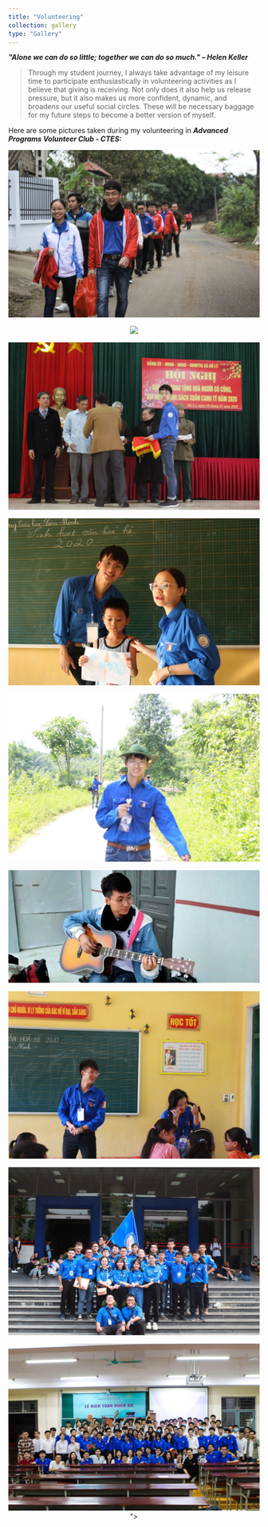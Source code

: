 ```yaml
---
title: "Volunteering"
collection: gallery
type: "Gallery"
---
```


***"Alone we can do so little; together we can do so much." – Helen Keller***


> Through my student journey, I always take advantage of my leisure time to participate enthusiastically in volunteering activities as I believe that giving is receiving. Not only does it also help us release pressure, but it also makes us more confident, dynamic, and broadens our useful social circles. These will be necessary baggage for my future steps to become a better version of myself.

Here are some pictures taken during my volunteering in ***Advanced Programs Volunteer Club - CTES:***

<p align="center">
  <img src="/images/gallery/Volunteering/1.jpg">
</p>

<p align="center">
  <img src="/images/gallery/Volunteering/2.JPG">
</p>

<p align="center">
  <img src="/images/gallery/Volunteering/3.JPG">
</p>

<p align="center">
  <img src="/images/gallery/Volunteering/4.JPG">
</p>

<p align="center">
  <img src="/images/gallery/Volunteering/5.jpg">
</p>

<p align="center">
  <img src="/images/gallery/Volunteering/6.jpg">
</p>

<p align="center">
  <img src="/images/gallery/Volunteering/7.jpg">
</p>

<p align="center">
  <img src="/images/gallery/Volunteering/8.jpg">

<p align="center">
  <img src="/images/gallery/Volunteering/9.jpg">">
</p>
